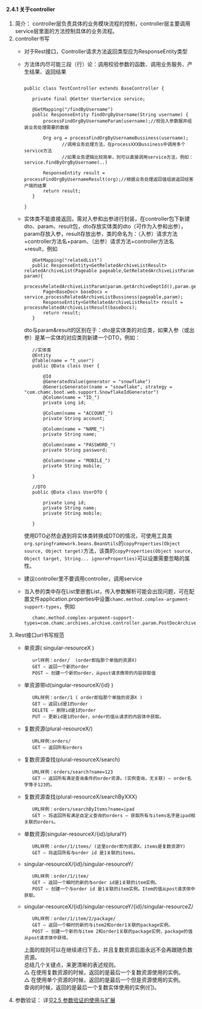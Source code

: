 #### 2.4.1 关于controller

1. 简介： controller层负责具体的业务模块流程的控制，controller层主要调用service层里面的方法控制具体的业务流程。
2. controller书写
   * 对于Rest接口，Controller请求方法返回类型应为ResponseEntity类型
   * 方法体内尽可能三段（行）论：调用校验参数的函数、调用业务服务、产生结果、返回结果

     ```text

     public class TestController extends BaseController {

        private final @Getter UserService service;

        @GetMapping("/findByUsername")
        public ResponseEntity findOrgByUsername(String username) {
            processFindOrgByUsernameParam(username);//校验入参数据并组装业务处理需要的数据

            Org org = processFindOrgByUsernameBussiness(username);
                   //调用业务处理方法，在processXXXBussiness中调用多个service方法
                   //如果业务逻辑比较简单，则可以直接调用service方法，例如：service.findByOrgByUsername(..)

            ResponseEntity result = processFindOrgByUsernameResult(org);//根据业务处理返回值组装返回给客户端的结果
            return result;
        }

     }
     ```

   * 实体类不能直接返回，需对入参和出参进行封装，在controller包下新建dto、param、result包，dto存放实体类的dto（可作为入参和出参），param存放入参，result存放出参，类的命名为：（入参）请求方法+controller方法名+param、（出参）请求方法+controller方法名+result，例如

     ```text
        @GetMapping("relatedList")
        public ResponseEntity<GetRelatedArchiveListResult> relatedArchiveList(Pageable pageable,GetRelatedArchiveListParam param){        
            processRelatedArchiveListParam(param.getArchiveDeptId(),param.getArchiveTypeId());
            Page<BaseDoc> baseDocs = service.processRelatedArchiveListBussiness(pageable,param);
            ResponseEntity<GetRelatedArchiveListResult> result = processRelatedArchiveListResult(baseDocs);
            return result;
        }
     ```

     dto与param&result的区别在于：dto是实体类的对应类，如果入参（或出参）是某一实体的对应类则新建一个DTO，例如：

     ```text
        //实体类
        @Entity
        @Table(name = "t_user")
        public @Data class User {

            @Id
            @GeneratedValue(generator = "snowflake")
            @GenericGenerator(name = "snowflake", strategy = "com.chamc.boot.web.support.SnowflakeIdGenerator")
            @Column(name = "ID_")
            private Long id;

            @Column(name = "ACCOUNT_")
            private String account;

            @Column(name = "NAME_")
            private String name;

            @Column(name = "PASSWORD_")
            private String password;

            @Column(name = "MOBILE_")
            private String mobile;

        }

        //DTO
        public @Data class UserDTO {

            private Long id;
            private String name;
            private String mobile;

        }
     ```

     使用DTO必然会遇到将实体类转换成DTO的情况，可使用工具类`org.springframework.beans.BeanUtils`的`copyProperties(Object source, Object target)`方法，该类的`copyProperties(Object source, Object target, String... ignoreProperties)`可以设置需要忽略的属性。

   * 建议controller里不要调用controller，调用service
   * 当入参的类中存在List里嵌套List，传入参数解析可能会出现问题，可在配置文件application.properties中设置`chamc.method.complex-argument-support-types`，例如

     ```text
        chamc.method.complex-argument-support-types=com.chamc.archives.archive.controller.param.PostDocArchiveDetailParam
     ```
3. Rest接口url书写规范
   * 单资源\( singular-resourceX \)

     ```text
        url样例：order/  (order即指那个单独的资源X)   
        GET — 返回一个新的order  
        POST — 创建一个新的order，从post请求携带的内容获取值  
     ```

   * 单资源带id\(singular-resourceX/{id} \)

     ```text
        URL样例：order/1 ( order即指那个单独的资源X )
        GET — 返回id是1的order
        DELETE — 删除id是1的order
        PUT — 更新id是1的order，order的值从请求的内容体中获取。
     ```

   * 复数资源\(plural-resourceX/\)

     ```text
        URL样例:orders/
        GET – 返回所有orders
     ```

   * 复数资源查找\(plural-resourceX/search\)

     ```text
        URL样例：orders/search?name=123
        GET – 返回所有满足查询条件的order资源。(实例查询，无关联) – order名字等于123的。
     ```

   * 复数资源查找\(plural-resourceX/searchByXXX\)

     ```text
        URL样例：orders/searchByItems?name=ipad
        GET – 将返回所有满足自定义查询的orders – 获取所有与items名字是ipad相关联的orders。
     ```

   * 单数资源\(singular-resourceX/{id}/pluralY\)

     ```text
        URL样例：order/1/items/ (这里order即为资源X，items是复数资源Y)
        GET – 将返回所有与order id 是1关联的items。
     ```

   * singular-resourceX/{id}/singular-resourceY/

     ```text
        URL样例：order/1/item/
        GET – 返回一个瞬时的新的与order id是1关联的item实例。
        POST – 创建一个与order id 是1关联的item实例。Item的值从post请求体中获取。
     ```

   * singular-resourceX/{id}/singular-resourceY/{id}/singular-resourceZ/

     ```text
        URL样例：order/1/item/2/package/
        GET – 返回一个瞬时的新的与item2和order1关联的package实例。
        POST – 创建一个新的与item 2和order1关联的package实例，package的值从post请求体中获得。
     ```

     上面的规则可以在继续递归下去，并且复数资源后面永远不会再跟随负数资源。  
     总结几个关键点，来更清晰的表述规则。  
     △ 在使用复数资源的时候，返回的是最后一个复数资源使用的实例。  
     △ 在使用单个资源的时候，返回的是最后一个但是资源使用的实例。  
     查询的时候，返回的是最后一个复数实体使用的实例\(们\)。
4. 参数验证： 详见[2.5 参数验证的使用与扩展](chamc-boot-starter-web.md#validation)
